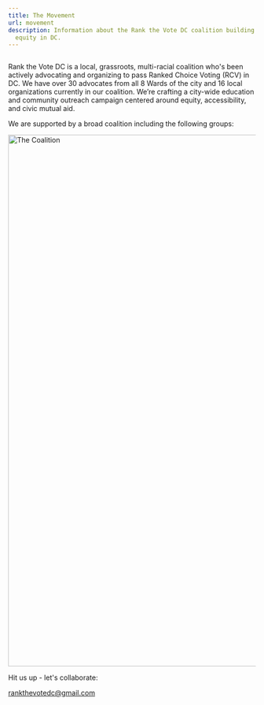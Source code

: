 ```yaml
---
title: The Movement
url: movement
description: Information about the Rank the Vote DC coalition building election
  equity in DC.
---
```

<img src="/static/img/organizers.jpg" alt="">

Rank the Vote DC is a local, grassroots, multi-racial coalition who's been actively advocating and organizing to pass Ranked Choice Voting (RCV) in DC. We have over 30 advocates from all 8 Wards of the city and 16 local organizations currently in our coalition. We’re crafting a city-wide education and community outreach campaign centered around equity, accessibility, and civic mutual aid.

We are supported by a broad coalition including the following groups:  

<img src="/static/img/rank-the-vote-dc-coalition-logos.png" width="1920" height="1080" alt="The Coalition">

Hit us up - let's collaborate:

[rankthevotedc@gmail.com](mailto:rankthevotedc@gmail.com)